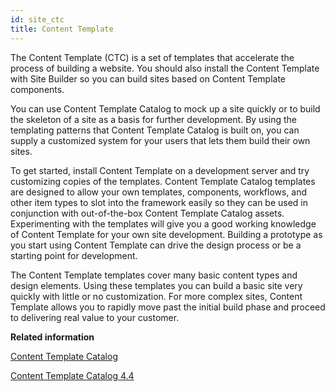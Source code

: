 ```yaml
---
id: site_ctc
title: Content Template
---
```





The Content Template \(CTC\) is a set of templates that accelerate the process of building a website. You should also install the Content Template with Site Builder so you can build sites based on Content Template components.

You can use Content Template Catalog to mock up a site quickly or to build the skeleton of a site as a basis for further development. By using the templating patterns that Content Template Catalog is built on, you can supply a customized system for your users that lets them build their own sites.

To get started, install Content Template on a development server and try customizing copies of the templates. Content Template Catalog templates are designed to allow your own templates, components, workflows, and other item types to slot into the framework easily so they can be used in conjunction with out-of-the-box Content Template Catalog assets. Experimenting with the templates will give you a good working knowledge of Content Template for your own site development. Building a prototype as you start using Content Template can drive the design process or be a starting point for development.

The Content Template templates cover many basic content types and design elements. Using these templates you can build a basic site very quickly with little or no customization. For more complex sites, Content Template allows you to rapidly move past the initial build phase and proceed to delivering real value to your customer.

**Related information**  


[Content Template Catalog](../ctc/ctc_intro.md)

[Content Template Catalog 4.4](../ctc/ctc_intro.md)


